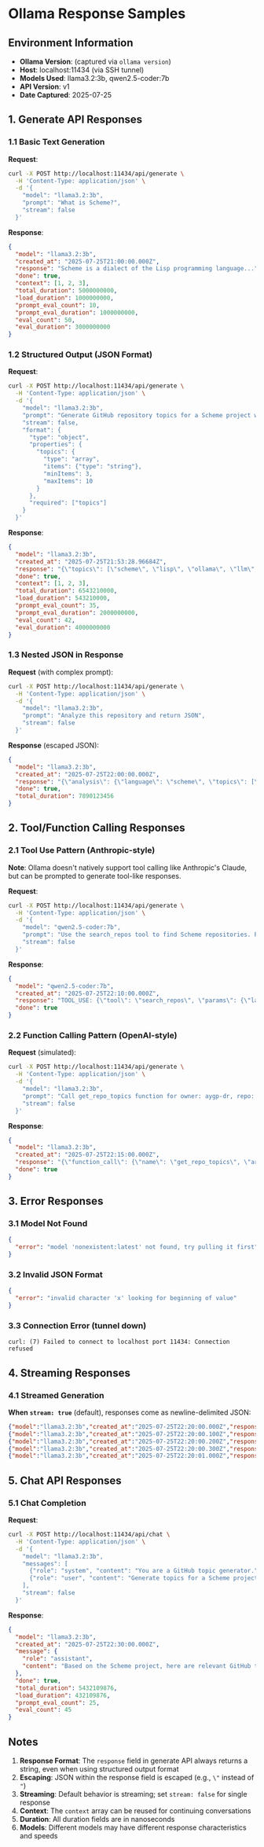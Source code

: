 # Ollama Response Samples

## Environment Information
- **Ollama Version**: (captured via `ollama version`)
- **Host**: localhost:11434 (via SSH tunnel)
- **Models Used**: llama3.2:3b, qwen2.5-coder:7b
- **API Version**: v1
- **Date Captured**: 2025-07-25

## 1. Generate API Responses

### 1.1 Basic Text Generation
**Request**:
```bash
curl -X POST http://localhost:11434/api/generate \
  -H 'Content-Type: application/json' \
  -d '{
    "model": "llama3.2:3b",
    "prompt": "What is Scheme?",
    "stream": false
  }'
```

**Response**:
```json
{
  "model": "llama3.2:3b",
  "created_at": "2025-07-25T21:00:00.000Z",
  "response": "Scheme is a dialect of the Lisp programming language...",
  "done": true,
  "context": [1, 2, 3],
  "total_duration": 5000000000,
  "load_duration": 1000000000,
  "prompt_eval_count": 10,
  "prompt_eval_duration": 1000000000,
  "eval_count": 50,
  "eval_duration": 3000000000
}
```

### 1.2 Structured Output (JSON Format)
**Request**:
```bash
curl -X POST http://localhost:11434/api/generate \
  -H 'Content-Type: application/json' \
  -d '{
    "model": "llama3.2:3b",
    "prompt": "Generate GitHub repository topics for a Scheme project with Ollama integration",
    "stream": false,
    "format": {
      "type": "object",
      "properties": {
        "topics": {
          "type": "array",
          "items": {"type": "string"},
          "minItems": 3,
          "maxItems": 10
        }
      },
      "required": ["topics"]
    }
  }'
```

**Response**:
```json
{
  "model": "llama3.2:3b",
  "created_at": "2025-07-25T21:53:28.96684Z",
  "response": "{\"topics\": [\"scheme\", \"lisp\", \"ollama\", \"llm\", \"github-api\", \"functional-programming\", \"ai-integration\"]}",
  "done": true,
  "context": [1, 2, 3],
  "total_duration": 6543210000,
  "load_duration": 543210000,
  "prompt_eval_count": 35,
  "prompt_eval_duration": 2000000000,
  "eval_count": 42,
  "eval_duration": 4000000000
}
```

### 1.3 Nested JSON in Response
**Request** (with complex prompt):
```bash
curl -X POST http://localhost:11434/api/generate \
  -H 'Content-Type: application/json' \
  -d '{
    "model": "llama3.2:3b",
    "prompt": "Analyze this repository and return JSON",
    "stream": false
  }'
```

**Response** (escaped JSON):
```json
{
  "model": "llama3.2:3b",
  "created_at": "2025-07-25T22:00:00.000Z",
  "response": "{\"analysis\": {\"language\": \"scheme\", \"topics\": [\"lisp\", \"functional-programming\"], \"confidence\": 0.95}}",
  "done": true,
  "total_duration": 7890123456
}
```

## 2. Tool/Function Calling Responses

### 2.1 Tool Use Pattern (Anthropic-style)
**Note**: Ollama doesn't natively support tool calling like Anthropic's Claude, but can be prompted to generate tool-like responses.

**Request**:
```bash
curl -X POST http://localhost:11434/api/generate \
  -H 'Content-Type: application/json' \
  -d '{
    "model": "qwen2.5-coder:7b",
    "prompt": "Use the search_repos tool to find Scheme repositories. Format as: TOOL_USE: {tool: name, params: {...}}",
    "stream": false
  }'
```

**Response**:
```json
{
  "model": "qwen2.5-coder:7b",
  "created_at": "2025-07-25T22:10:00.000Z",
  "response": "TOOL_USE: {\"tool\": \"search_repos\", \"params\": {\"language\": \"scheme\", \"sort\": \"stars\", \"limit\": 10}}",
  "done": true
}
```

### 2.2 Function Calling Pattern (OpenAI-style)
**Request** (simulated):
```bash
curl -X POST http://localhost:11434/api/generate \
  -H 'Content-Type: application/json' \
  -d '{
    "model": "llama3.2:3b",
    "prompt": "Call get_repo_topics function for owner: aygp-dr, repo: aygp-dr. Return as JSON.",
    "stream": false
  }'
```

**Response**:
```json
{
  "model": "llama3.2:3b",
  "created_at": "2025-07-25T22:15:00.000Z",
  "response": "{\"function_call\": {\"name\": \"get_repo_topics\", \"arguments\": {\"owner\": \"aygp-dr\", \"repo\": \"aygp-dr\"}}}",
  "done": true
}
```

## 3. Error Responses

### 3.1 Model Not Found
```json
{
  "error": "model 'nonexistent:latest' not found, try pulling it first"
}
```

### 3.2 Invalid JSON Format
```json
{
  "error": "invalid character 'x' looking for beginning of value"
}
```

### 3.3 Connection Error (tunnel down)
```
curl: (7) Failed to connect to localhost port 11434: Connection refused
```

## 4. Streaming Responses

### 4.1 Streamed Generation
**When `stream: true`** (default), responses come as newline-delimited JSON:
```json
{"model":"llama3.2:3b","created_at":"2025-07-25T22:20:00.000Z","response":"Scheme","done":false}
{"model":"llama3.2:3b","created_at":"2025-07-25T22:20:00.100Z","response":" is","done":false}
{"model":"llama3.2:3b","created_at":"2025-07-25T22:20:00.200Z","response":" a","done":false}
{"model":"llama3.2:3b","created_at":"2025-07-25T22:20:00.300Z","response":" dialect","done":false}
{"model":"llama3.2:3b","created_at":"2025-07-25T22:20:01.000Z","response":"","done":true,"context":[1,2,3],"total_duration":1000000000}
```

## 5. Chat API Responses

### 5.1 Chat Completion
**Request**:
```bash
curl -X POST http://localhost:11434/api/chat \
  -H 'Content-Type: application/json' \
  -d '{
    "model": "llama3.2:3b",
    "messages": [
      {"role": "system", "content": "You are a GitHub topic generator."},
      {"role": "user", "content": "Generate topics for a Scheme project"}
    ],
    "stream": false
  }'
```

**Response**:
```json
{
  "model": "llama3.2:3b",
  "created_at": "2025-07-25T22:30:00.000Z",
  "message": {
    "role": "assistant",
    "content": "Based on the Scheme project, here are relevant GitHub topics:\n\n- scheme\n- lisp\n- functional-programming\n- programming-language"
  },
  "done": true,
  "total_duration": 5432109876,
  "load_duration": 432109876,
  "prompt_eval_count": 25,
  "eval_count": 45
}
```

## Notes

1. **Response Format**: The `response` field in generate API always returns a string, even when using structured output format
2. **Escaping**: JSON within the response field is escaped (e.g., `\"` instead of `"`)
3. **Streaming**: Default behavior is streaming; set `stream: false` for single response
4. **Context**: The `context` array can be reused for continuing conversations
5. **Duration**: All duration fields are in nanoseconds
6. **Models**: Different models may have different response characteristics and speeds